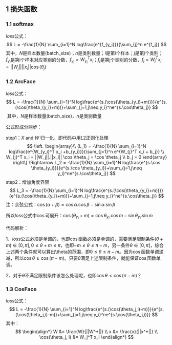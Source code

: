 ## 1  损失函数

### 1.1  softmax

$loss$公式：
$$
L = -\frac{1}{N} \sum_{i=1}^N log\frac{e^{f_{y_i}}}{\sum_{j}^n e^{f_j}}
$$
其中，$N$是样本数量(batch_size)；$n$是类别数量；$i$是第$i$个样本；$j$是第$j$个类别；$f_{y_i}$是第i个样本对应类别的分数，$f_{y_i} = W_{y_i}^T x_i$；$f_j$是第j个类别的分数，$f_j = W_{j}^T x_i = ||W_j||||x_i|| \cos(\theta_j)$

### 1.2  ArcFace

$loss$公式：
$$
L = -\frac{1}{N} \sum_{i=1}^N log\frac{e^{s.(\cos(\theta_{y_i}+m))}}{e^{s.(\cos(\theta_{y_i}+m))}+\sum_{j=1,j\neq y_i}^ne^{s.\cos\theta_j}}
$$
​        其中，$N$是样本数量(batch_size)，$n$是类别数量

公式形成分两步：

step1：$X$ and $W$ 归一化，即代码中用$L2$正则化处理
$$
\left. \begin{array}\\
{L_1} = -\frac{1}{N} \sum_{i=1}^N log\frac{e^{W_{y_i}^T x_i +b_{y_i}}}{\sum_{j=1}^n e^{W_{j}^T x_i + b_j}} \\
W_{j}^T x_i = ||W_j||.||x_i|| \cos \theta_j = \cos \theta_j \\
b_j = 0
\end{array} \right\} 
\Rightarrow L_2 = -\frac{1}{N} \sum_{i=1}^N log\frac{e^{s.\cos \theta_{y_i}}}{e^{s.\cos \theta_{y_i}}+\sum_{j=1,j\neq y_i}^ne^{s.\cos\theta_j}}
$$
step2：增加角度界限
$$
L_3 = -\frac{1}{N} \sum_{i=1}^N log\frac{e^{s.(\cos(\theta_{y_i}+m))}}{e^{s.(\cos(\theta_{y_i}+m))}+\sum_{j=1,j\neq y_i}^ne^{s.\cos\theta_j}}
$$
注：余弦公式：$\cos(\alpha + \beta)=\cos\alpha.\cos\beta - \sin\alpha.\sin\beta$

所以$loss$公式中$\cos$可展开：$\cos(\theta_{y_i}+m)=\cos\theta_{y_i}.\cos m-\sin\theta_{y_i}.\sin m$

代码解析：

1、$loss$公式必须是单调的，也即$\cos$函数必须是单调的，需要满足限制条件$(\theta + m)\in [0, \pi], 0\leq \theta+m\leq \pi$，也即$-m\leq \theta \leq \pi - m$，另一条件$\theta \in [0, \pi]$，综合上述两个条件就可以算出\theta的范围，即$0 \leq \theta \leq \pi -m$。因为$\cos$函数单调递减，所以$\cos\theta \geq \cos(\pi-m)$。只要$\theta$满足上述限制条件，就能保证$\cos$函数单调。

2、对于$\theta$不满足限制条件该怎么处理呢，也即$\cos \theta < \cos(\pi - m)$？

### 1.3  CosFace

$loss$公式：
$$
L = -\frac{1}{N} \sum_{i=1}^N log\frac{e^{s.(\cos(\theta_j,i)-m)}}{e^{s.(\cos(\theta_j,i)-m)}+\sum_{j=1,j\neq y_i}^ne^{s.\cos(\theta_j,i)}}
$$
其中：
$$
\begin{align*}
W &= \frac{W}{||W^*||}  \\
x &= \frac{x}{||x^*||}  \\
\cos(\theta_j, i) &= W_j^T x_i
\end{align*}
$$

